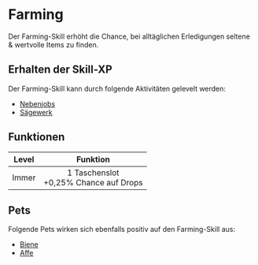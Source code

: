 # Farming
Der Farming-Skill erhöht die Chance, bei alltäglichen Erledigungen seltene & wertvolle Items zu finden.

## Erhalten der Skill-XP 
Der Farming-Skill kann durch folgende Aktivitäten gelevelt werden:

* [Nebenjobs](../../pages/nebenjobs/nebenjobs.md)
* [Sägewerk](../../pages/nebenjobs/sägewerk.md)

## Funktionen
| Level | Funktion |
|:-:|:-:|
| Immer | 1 Taschenslot <br> +0,25% Chance auf Drops |

## Pets
Folgende Pets wirken sich ebenfalls positiv auf den Farming-Skill aus:

* [Biene](../../pages/pets/biene.md)
* [Affe](../../pages/pets/affe.md)
